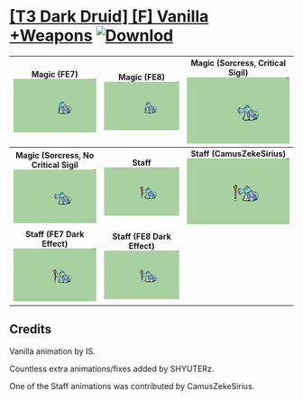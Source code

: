 # [\[T3 Dark Druid\] \[F\] Vanilla +Weapons](./) [![Downlod](https://img.shields.io/badge/Download--red?style=social&logo=github)](https://minhaskamal.github.io/DownGit/#/home?url=https://github.com/Klokinator/FE-Repo/tree/main/Battle%20Animations%2FMagi%20-%20Dark-Type%2F%5BT3%20Dark%20Druid%5D%20%5BF%5D%20Vanilla%20%2BWeapons)

| <b>Magic (FE7)</b><br/><img alt="Magic animation" src="./6.%20Magic%20(FE7)/Magic.gif"/> | <b>Magic (FE8)</b><br/><img alt="Magic animation" src="./6.%20Magic%20(FE8)/Magic.gif"/> | <b>Magic (Sorcress, Critical Sigil)</b><br/><img alt="Magic animation" src="./6.%20Magic%20(Sorcress,%20Critical%20Sigil)/Magic.gif"/> |
| :---: | :---: | :---: |
| <b>Magic (Sorcress, No Critical Sigil</b><br/><img alt="Magic animation" src="./6.%20Magic%20(Sorcress,%20No%20Critical%20Sigil/Magic.gif"/> | <b>Staff</b><br/><img alt="Staff animation" src="./7.%20Staff/Staff.gif"/> | <b>Staff (CamusZekeSirius)</b><br/><img alt="Staff animation" src="./7.%20Staff%20(CamusZekeSirius)/Staff.gif"/> |
| <b>Staff (FE7 Dark Effect)</b><br/><img alt="Staff animation" src="./7.%20Staff%20(FE7%20Dark%20Effect)/Staff.gif"/> | <b>Staff (FE8 Dark Effect)</b><br/><img alt="Staff animation" src="./7.%20Staff%20(FE8%20Dark%20Effect)/Staff.gif"/> |

## Credits

Vanilla animation by IS. 

Countless extra animations/fixes added by SHYUTERz.

One of the Staff animations was contributed by CamusZekeSirius.

